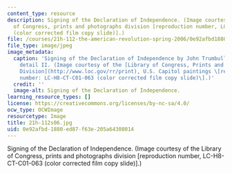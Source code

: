 ```yaml
---
content_type: resource
description: Signing of the Declaration of Independence. (Image courtesy of the Library
  of Congress, prints and photographs division [reproduction number, LC-H8-CT-C01-063
  (color corrected film copy slide)].)
file: /courses/21h-112-the-american-revolution-spring-2006/0e92afbd1880ed87f63e205a64308014_21h-112s06.jpg
file_type: image/jpeg
image_metadata:
  caption: 'Signing of the Declaration of Independence by John Trumbull in U.S. Capitol,
    detail II. (Image courtesy of the [Library of Congress, Prints and Photographs
    Division](http://www.loc.gov/rr/print), U.S. Capitol paintings \[reproduction
    number: LC-H8-CT-C01-063 (color corrected film copy slide)\].)'
  credit: ''
  image-alt: Signing of the Declaration of Independence.
learning_resource_types: []
license: https://creativecommons.org/licenses/by-nc-sa/4.0/
ocw_type: OCWImage
resourcetype: Image
title: 21h-112s06.jpg
uid: 0e92afbd-1880-ed87-f63e-205a64308014
---
```

Signing of the Declaration of Independence. (Image courtesy of the Library of Congress, prints and photographs division [reproduction number, LC-H8-CT-C01-063 (color corrected film copy slide)].)